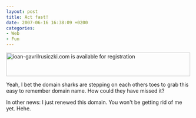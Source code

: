 ```yaml
---
layout: post
title: Act fast!
date: 2007-06-16 16:38:09 +0200
categories:
- Web
- Fun
---
```

<p><a href="http://www.rusiczki.net/blog/blogpics/ioangavrilrusiczki-is-available.php" onclick="window.open('http://www.rusiczki.net/blog/blogpics/ioangavrilrusiczki-is-available.php','popup','width=648,height=83,scrollbars=no,resizable=no,toolbar=no,directories=no,location=no,menubar=no,status=no,left=0,top=0'); return false"><img src="http://www.rusiczki.net/blog/blogpics/ioangavrilrusiczki-is-available-thumb.gif" width="500" height="64" alt="ioan-gavrilrusiczki.com is available for registration" border="0" class="image" /></a></p>
<p>Yeah, I bet the domain sharks are stepping on each others toes to grab this easy to remember domain name. How could they have missed it?</p>
<p>In other news: I just renewed this domain. You won't be getting rid of me yet. Hehe.</p>
